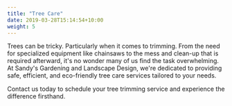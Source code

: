 ```yaml
---
title: "Tree Care"
date: 2019-03-28T15:14:54+10:00
weight: 5
---
```


Trees can be tricky. Particularly when it comes to trimming. From the need for specialized equipment like chainsaws to the mess and clean-up that is required afterward, it's no wonder many of us find the task overwhelming. At Sandy's Gardening and Landscape Design, we're dedicated to providing safe, efficient, and eco-friendly tree care services tailored to your needs.

Contact us today to schedule your tree trimming service and experience the difference firsthand.
